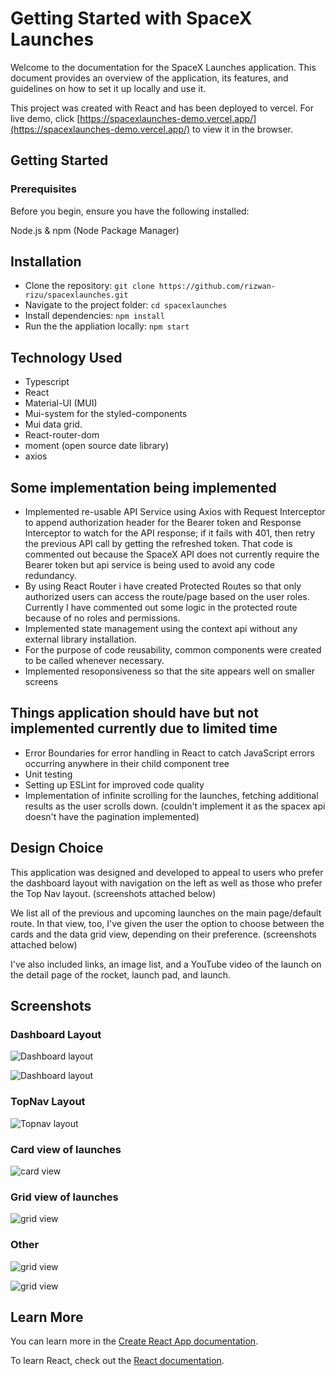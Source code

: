 # Getting Started with SpaceX Launches
Welcome to the documentation for the SpaceX Launches application. This document provides an overview of the application, its features, and guidelines on how to set it up locally and use it.

This project was created with React and has been deployed to vercel.
For live demo, click [https://spacexlaunches-demo.vercel.app/](https://spacexlaunches-demo.vercel.app/) to view it in the browser.

## Getting Started
### Prerequisites
Before you begin, ensure you have the following installed:

Node.js &
npm (Node Package Manager)

## Installation
- Clone the repository: `git clone https://github.com/rizwan-rizu/spacexlaunches.git`
- Navigate to the project folder: `cd spacexlaunches`
- Install dependencies: `npm install`
- Run the the appliation locally: `npm start`

## Technology Used
- Typescript
- React
- Material-UI (MUI)
- Mui-system for the styled-components
- Mui data grid.
- React-router-dom
- moment (open source date library)
- axios

## Some implementation being implemented
-  Implemented re-usable API Service using Axios with Request Interceptor to append authorization header for the Bearer token and Response Interceptor to watch for the API response; if it fails with 401, then 
 retry the previous API call by getting the refreshed token. That code is commented out because the SpaceX API does not currently require the Bearer token but api service is being used to avoid any code redundancy.
- By using React Router i have created Protected Routes so that only authorized users can access the route/page based on the user roles. Currently I have commented out some logic in the protected route because of no roles and permissions.
- Implemented state management using the context api without any external library installation.
- For the purpose of code reusability, common components were created to be called whenever necessary.
- Implemented resoponsiveness so that the site appears well on smaller screens

## Things application should have but not implemented currently due to limited time
- Error Boundaries for error handling in React to catch JavaScript errors occurring anywhere in their child component tree
- Unit testing
- Setting up ESLint for improved code quality
- Implementation of infinite scrolling for the launches, fetching additional results as the user scrolls down. (couldn't implement it as the spacex api doesn't have the pagination implemented)

## Design Choice
This application was designed and developed to appeal to users who prefer the dashboard layout with navigation on the left as well as those who prefer the Top Nav layout. (screenshots attached below)

We list all of the previous and upcoming launches on the main page/default route. In that view, too, I've given the user the option to choose between the cards and the data grid view, depending on their preference. (screenshots attached below)

I've also included links, an image list, and a YouTube video of the launch on the detail page of the rocket, launch pad, and launch.

## Screenshots
### Dashboard Layout

![Dashboard layout](/src/assets/images/sidenav-layout.png?raw=true "Optional Title")

![Dashboard layout](/src/assets/images/sidebar-open.png?raw=true "Optional Title")

### TopNav Layout

![Topnav layout](/src/assets/images/topnav-layout.png?raw=true "Optional Title")

### Card view of launches

![card view](/src/assets/images/cards-layout.png?raw=true "Optional Title")

### Grid view of launches

![grid view](/src/assets/images/dashboard1.png?raw=true "Optional Title")

### Other

![grid view](/src/assets/images/imagelist.png?raw=true "Optional Title")

![grid view](/src/assets/images/video.png?raw=true "Optional Title")

## Learn More

You can learn more in the [Create React App documentation](https://facebook.github.io/create-react-app/docs/getting-started).

To learn React, check out the [React documentation](https://reactjs.org/).
